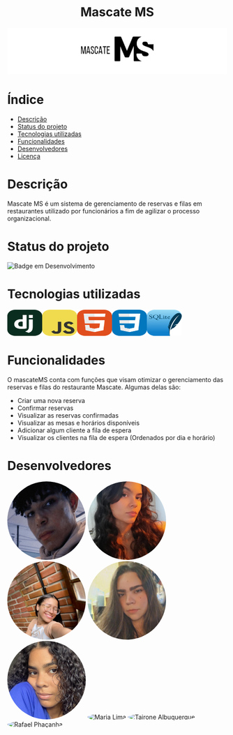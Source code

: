 <h1 align="center"> Mascate MS </h1>

<div align="center">
  <img src="readmeImages\bannerMascate.png">
</div>

# Índice

  * [Descrição](#Descrição)
  * [Status do projeto](#Status-do-projeto)
  * [Tecnologias utilizadas](#Tecnologias-utilizadas)
  * [Funcionalidades](#Funcionalidades)
  * [Desenvolvedores](#desenvolvedores)
  * [Licença](#licença)

# Descrição

  Mascate MS é um sistema de gerenciamento de reservas e filas em restaurantes utilizado por funcionários a fim de agilizar o processo organizacional.

# Status do projeto

  ![Badge em Desenvolvimento](http://img.shields.io/static/v1?label=STATUS&message=EM%20DESENVOLVIMENTO&color=GREEN&style=for-the-badge)

# Tecnologias utilizadas

  <div style="display: inline_block; display: flex">
    <img align="center" alt="Django-icon" height="60" width="80" src="https://raw.githubusercontent.com/tandpfun/skill-icons/65dea6c4eaca7da319e552c09f4cf5a9a8dab2c8/icons/Django.svg">
    <img align="center" alt="Javascript-icon" height="60" width="80" src="https://raw.githubusercontent.com/tandpfun/skill-icons/65dea6c4eaca7da319e552c09f4cf5a9a8dab2c8/icons/JavaScript.svg">
    <img align="center" alt="html-icon" height="60" width="80" src="https://raw.githubusercontent.com/tandpfun/skill-icons/65dea6c4eaca7da319e552c09f4cf5a9a8dab2c8/icons/HTML.svg">
    <img align="center" alt="css-icon" height="60" width="80" src="https://raw.githubusercontent.com/tandpfun/skill-icons/65dea6c4eaca7da319e552c09f4cf5a9a8dab2c8/icons/CSS.svg">
    <img align="center" alt="css-icon" height="60" width="80" src="https://raw.githubusercontent.com/tandpfun/skill-icons/65dea6c4eaca7da319e552c09f4cf5a9a8dab2c8/icons/SQLite.svg">
  </div>

# Funcionalidades

O mascateMS conta com funções que visam otimizar o gerenciamento das reservas e filas do restaurante Mascate. Algumas delas são:

- Criar uma nova reserva
- Confirmar reservas
- Visualizar as reservas confirmadas
- Visualizar as mesas e horários disponíveis
- Adicionar algum cliente a fila de espera
- Visualizar os clientes na fila de espera (Ordenados por dia e horário)


# Desenvolvedores

<img src="readmeImages\Weslley.jpg" alt="Weslley Santana" style="border-radius: 50%; width: 180px; height: 180px;">
<img src="readmeImages\gabriela.png" alt="Gabriela Maia" style="border-radius: 50%; width: 180px; height: 180px;">
<img src="readmeImages\camila.png" alt="Camila Santos" style="border-radius: 50%; width: 180px; height: 180px;">
<img src="readmeImages\flavia.png" alt="Flavia Paloma" style="border-radius: 50%; width: 180px; height: 180px;">
<img src="readmeImages\louise.png" alt="Louise Ferreira" style="border-radius: 50%; width: 180px; height: 180px;">
<img src="readmeImages\maria.jpg" alt="Maria Lima" style="border-radius: 50%; width: 180px; height: 180px;">
<img src="readmeImages\tairone.jpg" alt="Tairone Albuquerque" style="border-radius: 50%; width: 180px; height: 180px;">
<img src="readmeImages\rafael.jpg" alt="Rafael Phaçanha" style="border-radius: 50%; width: 180px; height: 180px;">
